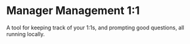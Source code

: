 # Manager Management 1:1

A tool for keeping track of your 1:1s, and prompting good questions, all running locally.
